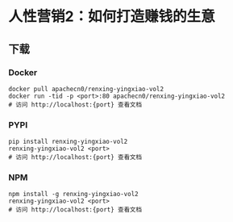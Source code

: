 # 人性营销2：如何打造赚钱的生意

## 下载

### Docker

```
docker pull apachecn0/renxing-yingxiao-vol2
docker run -tid -p <port>:80 apachecn0/renxing-yingxiao-vol2
# 访问 http://localhost:{port} 查看文档
```

### PYPI

```
pip install renxing-yingxiao-vol2
renxing-yingxiao-vol2 <port>
# 访问 http://localhost:{port} 查看文档
```

### NPM

```
npm install -g renxing-yingxiao-vol2
renxing-yingxiao-vol2 <port>
# 访问 http://localhost:{port} 查看文档
```